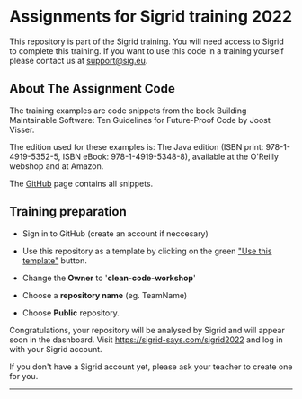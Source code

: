 Assignments for Sigrid training 2022
==========
This repository is part of the Sigrid training.
You will need access to Sigrid to complete this training.
If you want to use this code in a training yourself please contact us at <support@sig.eu>.

About The Assignment Code
-----------
The training examples are code snippets from the book Building Maintainable Software: Ten Guidelines for Future-Proof Code by Joost Visser.

The edition used for these examples is:
The Java edition (ISBN print: 978-1-4919-5352-5, ISBN eBook: 978-1-4919-5348-8), available at the O'Reilly webshop and at Amazon.

 The [GitHub](https://github.com/oreillymedia/building_maintainable_software) page contains all snippets.


Training preparation
-----------

* Sign in to GitHub (create an account if neccesary)
* Use this repository as a template by clicking on the green ["Use this template"](https://github.com/clean-code-workshop/sigrid-training-2022/generate) button.

* Change the **Owner** to '**clean-code-workshop**'

* Choose a **repository name** (eg. TeamName)

* Choose **Public** repository.

Congratulations, your repository will be analysed by Sigrid and will appear soon in the dashboard. Visit https://sigrid-says.com/sigrid2022 and log in with your Sigrid account.

If you don't have a Sigrid account yet, please ask your teacher to create one for you.

-----------


